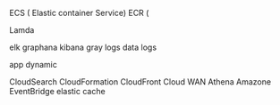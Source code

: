 ECS  ( Elastic container Service)
ECR  ( 

Lamda

elk
graphana
kibana
gray logs
data logs

app dynamic

CloudSearch
CloudFormation
CloudFront
Cloud WAN
Athena 
Amazone EventBridge
elastic cache